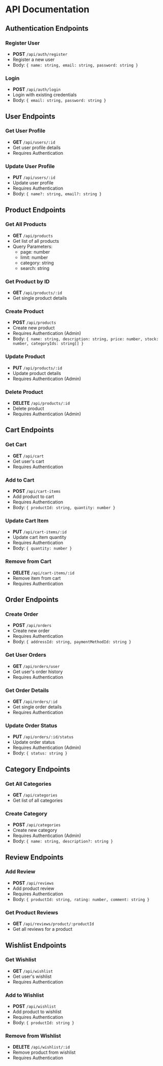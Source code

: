 # API Documentation

## Authentication Endpoints

### Register User
- **POST** `/api/auth/register`
- Register a new user
- Body: `{ name: string, email: string, password: string }`

### Login
- **POST** `/api/auth/login`
- Login with existing credentials
- Body: `{ email: string, password: string }`

## User Endpoints

### Get User Profile
- **GET** `/api/users/:id`
- Get user profile details
- Requires Authentication

### Update User Profile
- **PUT** `/api/users/:id`
- Update user profile
- Requires Authentication
- Body: `{ name?: string, email?: string }`

## Product Endpoints

### Get All Products
- **GET** `/api/products`
- Get list of all products
- Query Parameters: 
  - page: number
  - limit: number
  - category: string
  - search: string

### Get Product by ID
- **GET** `/api/products/:id`
- Get single product details

### Create Product
- **POST** `/api/products`
- Create new product
- Requires Authentication (Admin)
- Body: `{ name: string, description: string, price: number, stock: number, categoryIds: string[] }`

### Update Product
- **PUT** `/api/products/:id`
- Update product details
- Requires Authentication (Admin)

### Delete Product
- **DELETE** `/api/products/:id`
- Delete product
- Requires Authentication (Admin)

## Cart Endpoints

### Get Cart
- **GET** `/api/cart`
- Get user's cart
- Requires Authentication

### Add to Cart
- **POST** `/api/cart-items`
- Add product to cart
- Requires Authentication
- Body: `{ productId: string, quantity: number }`

### Update Cart Item
- **PUT** `/api/cart-items/:id`
- Update cart item quantity
- Requires Authentication
- Body: `{ quantity: number }`

### Remove from Cart
- **DELETE** `/api/cart-items/:id`
- Remove item from cart
- Requires Authentication

## Order Endpoints

### Create Order
- **POST** `/api/orders`
- Create new order
- Requires Authentication
- Body: `{ addressId: string, paymentMethodId: string }`

### Get User Orders
- **GET** `/api/orders/user`
- Get user's order history
- Requires Authentication

### Get Order Details
- **GET** `/api/orders/:id`
- Get single order details
- Requires Authentication

### Update Order Status
- **PUT** `/api/orders/:id/status`
- Update order status
- Requires Authentication (Admin)
- Body: `{ status: string }`

## Category Endpoints

### Get All Categories
- **GET** `/api/categories`
- Get list of all categories

### Create Category
- **POST** `/api/categories`
- Create new category
- Requires Authentication (Admin)
- Body: `{ name: string, description?: string }`

## Review Endpoints

### Add Review
- **POST** `/api/reviews`
- Add product review
- Requires Authentication
- Body: `{ productId: string, rating: number, comment: string }`

### Get Product Reviews
- **GET** `/api/reviews/product/:productId`
- Get all reviews for a product

## Wishlist Endpoints

### Get Wishlist
- **GET** `/api/wishlist`
- Get user's wishlist
- Requires Authentication

### Add to Wishlist
- **POST** `/api/wishlist`
- Add product to wishlist
- Requires Authentication
- Body: `{ productId: string }`

### Remove from Wishlist
- **DELETE** `/api/wishlist/:id`
- Remove product from wishlist
- Requires Authentication

